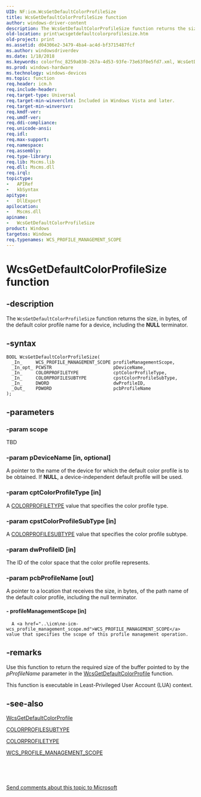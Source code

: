 ```yaml
---
UID: NF:icm.WcsGetDefaultColorProfileSize
title: WcsGetDefaultColorProfileSize function
author: windows-driver-content
description: The WcsGetDefaultColorProfileSize function returns the size, in bytes, of the default color profile name for a device, including the NULL terminator.
old-location: print\wcsgetdefaultcolorprofilesize.htm
old-project: print
ms.assetid: d04306e2-3479-4ba4-ac4d-bf3715487fcf
ms.author: windowsdriverdev
ms.date: 1/18/2018
ms.keywords: colorfnc_8259a030-267a-4d53-93fe-73e63f0e5fd7.xml, WcsGetDefaultColorProfileSize function [Print Devices], icm/WcsGetDefaultColorProfileSize, print.wcsgetdefaultcolorprofilesize, WcsGetDefaultColorProfileSize
ms.prod: windows-hardware
ms.technology: windows-devices
ms.topic: function
req.header: icm.h
req.include-header: 
req.target-type: Universal
req.target-min-winverclnt: Included in Windows Vista and later.
req.target-min-winversvr: 
req.kmdf-ver: 
req.umdf-ver: 
req.ddi-compliance: 
req.unicode-ansi: 
req.idl: 
req.max-support: 
req.namespace: 
req.assembly: 
req.type-library: 
req.lib: Mscms.lib
req.dll: Mscms.dll
req.irql: 
topictype:
-	APIRef
-	kbSyntax
apitype:
-	DllExport
apilocation:
-	Mscms.dll
apiname:
-	WcsGetDefaultColorProfileSize
product: Windows
targetos: Windows
req.typenames: WCS_PROFILE_MANAGEMENT_SCOPE
---
```


# WcsGetDefaultColorProfileSize function


## -description


The <code>WcsGetDefaultColorProfileSize</code> function returns the size, in bytes, of the default color profile name for a device, including the <b>NULL</b> terminator.


## -syntax


````
BOOL WcsGetDefaultColorProfileSize(
  _In_     WCS_PROFILE_MANAGEMENT_SCOPE profileManagementScope,
  _In_opt_ PCWSTR                       pDeviceName,
  _In_     COLORPROFILETYPE             cptColorProfileType,
  _In_     COLORPROFILESUBTYPE          cpstColorProfileSubType,
  _In_     DWORD                        dwProfileID,
  _Out_    PDWORD                       pcbProfileName
);
````


## -parameters




### -param scope

TBD


### -param pDeviceName [in, optional]

A pointer to the name of the device for which the default color profile is to be obtained. If <b>NULL</b>, a device-independent default profile will be used.


### -param cptColorProfileType [in]

A <a href="..\icm\ne-icm-colorprofiletype.md">COLORPROFILETYPE</a> value that specifies the color profile type.


### -param cpstColorProfileSubType [in]

A <a href="..\icm\ne-icm-colorprofilesubtype.md">COLORPROFILESUBTYPE</a> value that specifies the color profile subtype.


### -param dwProfileID [in]

The ID of the color space that the color profile represents.


### -param pcbProfileName [out]

A pointer to a location that receives the size, in bytes, of the path name of the default color profile, including the null terminator.


#### - profileManagementScope [in]


      A <a href="..\icm\ne-icm-wcs_profile_management_scope.md">WCS_PROFILE_MANAGEMENT_SCOPE</a> value that specifies the scope of this profile management operation.


## -remarks


Use this function to return the required size of the buffer pointed to by the <i>pProfileName</i> parameter in the <a href="..\icm\nf-icm-wcsgetdefaultcolorprofile.md">WcsGetDefaultColorProfile</a> function.

This function is executable in Least-Privileged User Account (LUA) context.



## -see-also

<a href="..\icm\nf-icm-wcsgetdefaultcolorprofile.md">WcsGetDefaultColorProfile</a>

<a href="..\icm\ne-icm-colorprofilesubtype.md">COLORPROFILESUBTYPE</a>

<a href="..\icm\ne-icm-colorprofiletype.md">COLORPROFILETYPE</a>

<a href="..\icm\ne-icm-wcs_profile_management_scope.md">WCS_PROFILE_MANAGEMENT_SCOPE</a>

 

 

<a href="mailto:wsddocfb@microsoft.com?subject=Documentation%20feedback [print\print]:%20WcsGetDefaultColorProfileSize function%20 RELEASE:%20(1/18/2018)&amp;body=%0A%0APRIVACY STATEMENT%0A%0AWe use your feedback to improve the documentation. We don't use your email address for any other purpose, and we'll remove your email address from our system after the issue that you're reporting is fixed. While we're working to fix this issue, we might send you an email message to ask for more info. Later, we might also send you an email message to let you know that we've addressed your feedback.%0A%0AFor more info about Microsoft's privacy policy, see http://privacy.microsoft.com/en-us/default.aspx." title="Send comments about this topic to Microsoft">Send comments about this topic to Microsoft</a>

